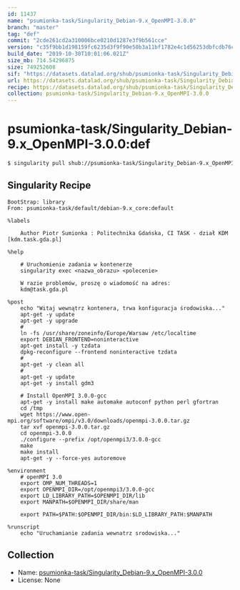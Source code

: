 ```yaml
---
id: 11437
name: "psumionka-task/Singularity_Debian-9.x_OpenMPI-3.0.0"
branch: "master"
tag: "def"
commit: "2cde261cd2a310006bce0210d1287e3f9b561cce"
version: "c35f9bb1d198159fc6235d3f9f90e58b3a11bf1782e4c1d56253dbfcdb76c8b0"
build_date: "2019-10-30T10:01:06.021Z"
size_mb: 714.54296875
size: 749252608
sif: "https://datasets.datalad.org/shub/psumionka-task/Singularity_Debian-9.x_OpenMPI-3.0.0/def/2019-10-30-2cde261c-c35f9bb1/c35f9bb1d198159fc6235d3f9f90e58b3a11bf1782e4c1d56253dbfcdb76c8b0.sif"
url: https://datasets.datalad.org/shub/psumionka-task/Singularity_Debian-9.x_OpenMPI-3.0.0/def/2019-10-30-2cde261c-c35f9bb1/
recipe: https://datasets.datalad.org/shub/psumionka-task/Singularity_Debian-9.x_OpenMPI-3.0.0/def/2019-10-30-2cde261c-c35f9bb1/Singularity
collection: psumionka-task/Singularity_Debian-9.x_OpenMPI-3.0.0
---
```


# psumionka-task/Singularity_Debian-9.x_OpenMPI-3.0.0:def

```bash
$ singularity pull shub://psumionka-task/Singularity_Debian-9.x_OpenMPI-3.0.0:def
```

## Singularity Recipe

```singularity
BootStrap: library
From: psumionka-task/default/debian-9.x_core:default

%labels
    
    Author Piotr Sumionka : Politechnika Gdańska, CI TASK - dział KDM [kdm.task.gda.pl]

%help

    # Uruchomienie zadania w kontenerze
    singularity exec <nazwa_obrazu> <polecenie>

    W razie problemów, proszę o wiadomość na adres:
    kdm@task.gda.pl

%post
    echo "Witaj wewnątrz kontenera, trwa konfiguracja środowiska..."
    apt-get -y update
    apt-get -y upgrade
    #
    ln -fs /usr/share/zoneinfo/Europe/Warsaw /etc/localtime
    export DEBIAN_FRONTEND=noninteractive
    apt-get install -y tzdata
    dpkg-reconfigure --frontend noninteractive tzdata
    #
    apt-get -y clean all
    #
    apt-get -y update
    apt-get -y install gdm3

    # Install OpenMPI 3.0.0-gcc
    apt-get -y install make automake autoconf python perl gfortran
    cd /tmp
    wget https://www.open-mpi.org/software/ompi/v3.0/downloads/openmpi-3.0.0.tar.gz
    tar xvf openmpi-3.0.0.tar.gz
    cd openmpi-3.0.0
    ./configure --prefix /opt/openmpi3/3.0.0-gcc
    make
    make install
    apt-get -y --force-yes autoremove

%environment
    # openMPI 3.0
    export OMP_NUM_THREADS=1
    export OPENMPI_DIR=/opt/openmpi3/3.0.0-gcc
    export LD_LIBRARY_PATH=$OPENMPI_DIR/lib
    export MANPATH=$OPENMPI_DIR/share/man

    export PATH=$PATH:$OPENMPI_DIR/bin:$LD_LIBRARY_PATH:$MANPATH

%runscript
    echo "Uruchamianie zadania wewnatrz srodowiska..."
```

## Collection

 - Name: [psumionka-task/Singularity_Debian-9.x_OpenMPI-3.0.0](https://github.com/psumionka-task/Singularity_Debian-9.x_OpenMPI-3.0.0)
 - License: None

